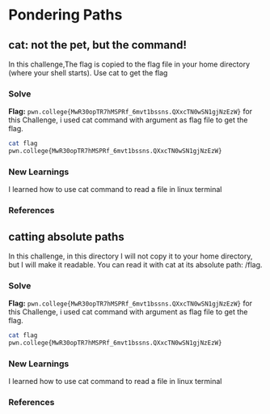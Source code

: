 #  Pondering Paths

## cat: not the pet, but the command!
In this challenge,The flag is copied to the flag file in your home directory (where your shell starts). Use cat to get the flag 

### Solve
**Flag:** `pwn.college{MwR30opTR7hMSPRf_6mvt1bssns.QXxcTN0wSN1gjNzEzW}`
 for this Challenge, i used cat command with argument as flag file to get the flag.

```bash 
cat flag
pwn.college{MwR30opTR7hMSPRf_6mvt1bssns.QXxcTN0wSN1gjNzEzW}
```

### New Learnings
I learned how to use cat command to read a file in linux terminal

### References

## catting absolute paths
In this challenge, in this directory I will not copy it to your home directory, but I will make it readable. You can read it with cat at its absolute path: /flag.

### Solve
**Flag:** `pwn.college{MwR30opTR7hMSPRf_6mvt1bssns.QXxcTN0wSN1gjNzEzW}`
 for this Challenge, i used cat command with argument as flag file to get the flag.

```bash 
cat flag
pwn.college{MwR30opTR7hMSPRf_6mvt1bssns.QXxcTN0wSN1gjNzEzW}
```

### New Learnings
I learned how to use cat command to read a file in linux terminal

### References